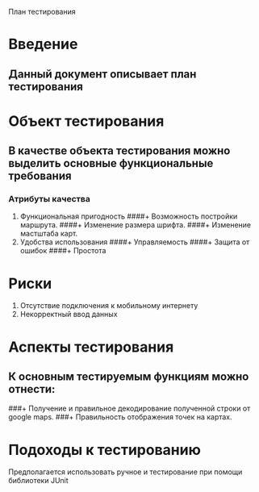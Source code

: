 План тестирования
# Введение
## Данный документ описывает план тестирования
# Объект тестирования
## В качестве объекта тестирования можно выделить основные функциональные требования
### Атрибуты качества
1. Функциональная пригодность
####+ Возможность постройки маршрута.
####+ Изменение размера шрифта.
####+ Изменение мастштаба карт.
2. Удобства использования
####+ Управляемость
####+ Защита от ошибок
####+ Простота
# Риски
1. Отсутствие подключения к мобильному интернету
2. Некорректный ввод данных
# Аспекты тестирования
## К основным тестируемым функциям можно отнести:
###+ Получение и правильное декодирование полученной строки от google maps.
###+ Правильность отображения точек на картах.
# Подоходы к тестированию
Предполагается использовать ручное и тестирование при помощи библиотеки JUnit 
